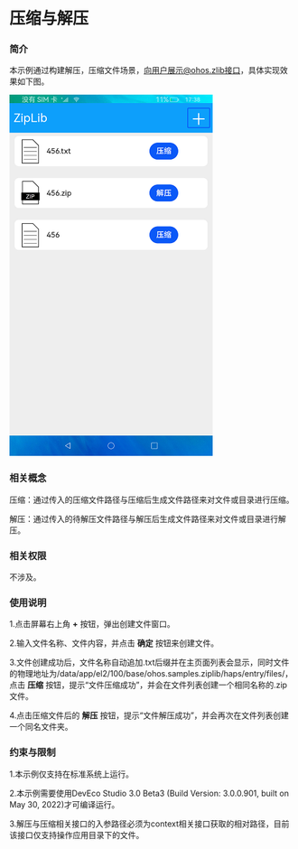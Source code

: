 # 压缩与解压

### 简介

本示例通过构建解压，压缩文件场景，向用户展示@ohos.zlib接口，具体实现效果如下图。

![](screenshots/device/main.png)

### 相关概念

压缩：通过传入的压缩文件路径与压缩后生成文件路径来对文件或目录进行压缩。

解压：通过传入的待解压文件路径与解压后生成文件路径来对文件或目录进行解压。

### 相关权限

不涉及。

### 使用说明

1.点击屏幕右上角 **+** 按钮，弹出创建文件窗口。

2.输入文件名称、文件内容，并点击 **确定** 按钮来创建文件。

3.文件创建成功后，文件名称自动追加.txt后缀并在主页面列表会显示，同时文件的物理地址为/data/app/el2/100/base/ohos.samples.ziplib/haps/entry/files/，点击 **压缩** 按钮，提示“文件压缩成功”，并会在文件列表创建一个相同名称的.zip文件。

4.点击压缩文件后的 **解压** 按钮，提示“文件解压成功”，并会再次在文件列表创建一个同名文件夹。

### 约束与限制

1.本示例仅支持在标准系统上运行。

2.本示例需要使用DevEco Studio 3.0 Beta3 (Build Version: 3.0.0.901, built on May 30, 2022)才可编译运行。

3.解压与压缩相关接口的入参路径必须为context相关接口获取的相对路径，目前该接口仅支持操作应用目录下的文件。